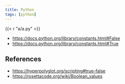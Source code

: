 ```yaml
---
title: Python
tags: [python]
---
```


{{< r "a/a.py" >}}

- <https://docs.python.org/library/constants.html#False>
- <https://docs.python.org/library/constants.html#True>

## References

- <https://hyperpolyglot.org/scripting#true-false>
- <https://rosettacode.org/wiki/Boolean_values>
